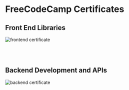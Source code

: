 # FreeCodeCamp Certificates

## Front End Libraries

![frontend certificate](https://github.com/RohanKumr/FreeCodeCamp-Certificates/blob/master/FrontEndLibraries%20Certificate.png?raw=true)

<br>
<br>

## Backend Development and APIs

![backend certificate](https://github.com/RohanKumr/FreeCodeCamp-Certificates/blob/master/backend-apis-certificate.png?raw=true)

